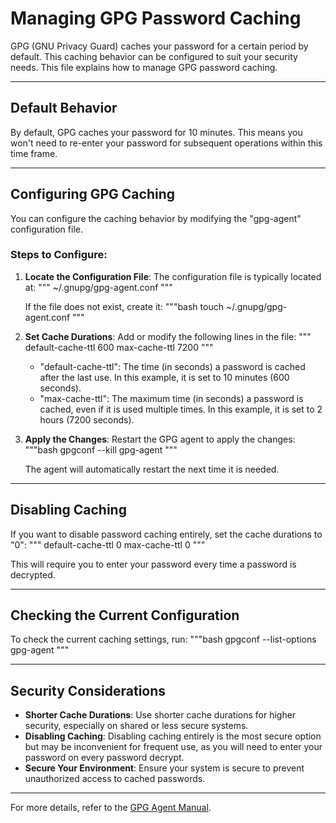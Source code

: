 # Managing GPG Password Caching

GPG (GNU Privacy Guard) caches your password for a certain period by default. This caching behavior can be configured to suit your security needs. This file explains how to manage GPG password caching.

---

## Default Behavior

By default, GPG caches your password for 10 minutes. This means you won't need to re-enter your password for subsequent operations within this time frame.

---

## Configuring GPG Caching

You can configure the caching behavior by modifying the "gpg-agent" configuration file.

### Steps to Configure:

1. **Locate the Configuration File**:
   The configuration file is typically located at:
   """
   ~/.gnupg/gpg-agent.conf
   """

   If the file does not exist, create it:
   """bash
   touch ~/.gnupg/gpg-agent.conf
   """

2. **Set Cache Durations**:
   Add or modify the following lines in the file:
   """
   default-cache-ttl 600
   max-cache-ttl 7200
   """

   - "default-cache-ttl": The time (in seconds) a password is cached after the last use. In this example, it is set to 10 minutes (600 seconds).
   - "max-cache-ttl": The maximum time (in seconds) a password is cached, even if it is used multiple times. In this example, it is set to 2 hours (7200 seconds).

3. **Apply the Changes**:
   Restart the GPG agent to apply the changes:
   """bash
   gpgconf --kill gpg-agent
   """

   The agent will automatically restart the next time it is needed.

---

## Disabling Caching

If you want to disable password caching entirely, set the cache durations to "0":
"""
default-cache-ttl 0
max-cache-ttl 0
"""

This will require you to enter your password every time a password is decrypted.

---

## Checking the Current Configuration

To check the current caching settings, run:
"""bash
gpgconf --list-options gpg-agent
"""

---

## Security Considerations

- **Shorter Cache Durations**: Use shorter cache durations for higher security, especially on shared or less secure systems.
- **Disabling Caching**: Disabling caching entirely is the most secure option but may be inconvenient for frequent use, as you will need to enter your password on every password decrypt.
- **Secure Your Environment**: Ensure your system is secure to prevent unauthorized access to cached passwords.

---

For more details, refer to the [GPG Agent Manual](https://www.gnupg.org/documentation/manuals/gnupg/Agent-Options.html).
